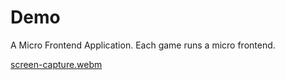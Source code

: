 # Demo

A Micro Frontend Application. Each game runs a micro frontend.

[screen-capture.webm](https://user-images.githubusercontent.com/25275596/208795424-20164f34-57e3-4e13-baf6-1806e2b51fb5.webm)
